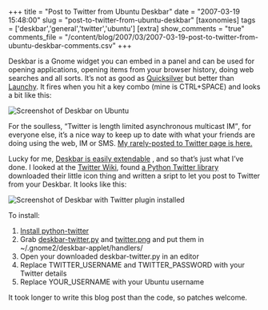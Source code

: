 +++
title = "Post to Twitter from Ubuntu Deskbar"
date = "2007-03-19 15:48:00"
slug = "post-to-twitter-from-ubuntu-deskbar"
[taxonomies]
tags = ['deskbar','general','twitter','ubuntu']
[extra]
show_comments = "true"
comments_file = "/content/blog/2007/03/2007-03-19-post-to-twitter-from-ubuntu-deskbar-comments.csv"
+++

Deskbar is a Gnome widget you can embed in a panel and can be used for opening applications, opening items from your browser history, doing web searches and all sorts. It’s not as good as [Quicksilver](http://docs.blacktree.com/quicksilver/what_is_quicksilver) but better than [Launchy](http://www.launchy.net/). It fires when you hit a key combo (mine is CTRL+SPACE) and looks a bit like this:

![Screenshot of Deskbar on Ubuntu](http://philwilson.org/images/deskbar-screenshot.png "Deskbar pops up with a list of suggested results")

For the soulless, <q cite="http://www.christopherspenn.com/2007/03/03/what-is-twitter/">Twitter is length limited asynchronous multicast IM</q>, for everyone else, it’s a nice way to keep up to date with what your friends are doing using the web, IM or SMS. [My rarely-posted to Twitter page is here.](http://www.twitter.com/pip)

Lucky for me, [Deskbar is easily extendable](http://live.gnome.org/DeskbarApplet/Extending) , and so that’s just what I’ve done. I looked at the [Twitter Wiki](http://twitter.pbwiki.com/), found [a Python Twitter library](http://code.google.com/p/python-twitter/) downloaded their little icon thing and written a sript to let you post to Twitter from your Deskbar. It looks like this:

![Screenshot of Deskbar with Twitter plugin installed](http://philwilson.org/images/twitter-deskbar-screenshot.png "You can post to Twitter")

To install:

1. [Install python-twitter](http://code.google.com/p/python-twitter/)
2. Grab [deskbar-twitter.py](http://philwilson.org/code/deskbar-twitter/deskbar-twitter.py) and [twitter.png](http://philwilson.org/code/deskbar-twitter/deskbar-twitter.png) and put them in ~/.gnome2/deskbar-applet/handlers/
3. Open your downloaded deskbar-twitter.py in an editor
4. Replace TWITTER\_USERNAME and TWITTER\_PASSWORD with your Twitter details
5. Replace YOUR\_USERNAME with your Ubuntu username

It took longer to write this blog post than the code, so patches welcome.
